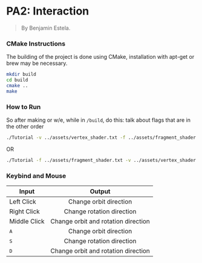# PA2: Interaction

> By Benjamin Estela.

### CMake Instructions
The building of the project is done using CMake, installation with apt-get or brew may be necessary.

```bash
mkdir build
cd build
cmake ..
make
```

### How to Run
So after making or w/e, while in `/build`, do this:
talk about flags that are in the other order
```bash
./Tutorial -v ../assets/vertex_shader.txt -f ../assets/fragment_shader.txt
```
OR
```bash
./Tutorial -f ../assets/fragment_shader.txt -v ../assets/vertex_shader.txt 
```

### Keybind and Mouse
| Input         | Output        |
| ------------- |:-------------:|
| Left Click    | Change orbit direction            |
| Right Click   | Change rotation direction             |
| Middle Click  | Change orbit and rotation direction            |
| <kbd>A</kbd>  | Change orbit direction             |
| <kbd>S</kbd>  | Change rotation direction             |
| <kbd>D</kbd>  | Change orbit and rotation direction             |

